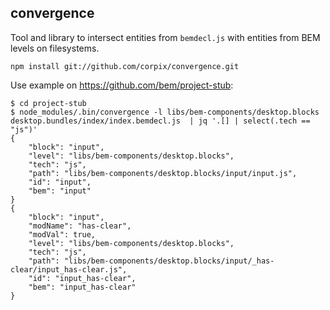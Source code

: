 convergence
------------

Tool and library to intersect entities from `bemdecl.js` with entities from BEM levels on filesystems.

```
npm install git://github.com/corpix/convergence.git
```

Use example on https://github.com/bem/project-stub:
```console
$ cd project-stub
$ node_modules/.bin/convergence -l libs/bem-components/desktop.blocks desktop.bundles/index/index.bemdecl.js  | jq '.[] | select(.tech == "js")'
{
    "block": "input",
    "level": "libs/bem-components/desktop.blocks",
    "tech": "js",
    "path": "libs/bem-components/desktop.blocks/input/input.js",
    "id": "input",
    "bem": "input"
}
{
    "block": "input",
    "modName": "has-clear",
    "modVal": true,
    "level": "libs/bem-components/desktop.blocks",
    "tech": "js",
    "path": "libs/bem-components/desktop.blocks/input/_has-clear/input_has-clear.js",
    "id": "input_has-clear",
    "bem": "input_has-clear"
}
```
